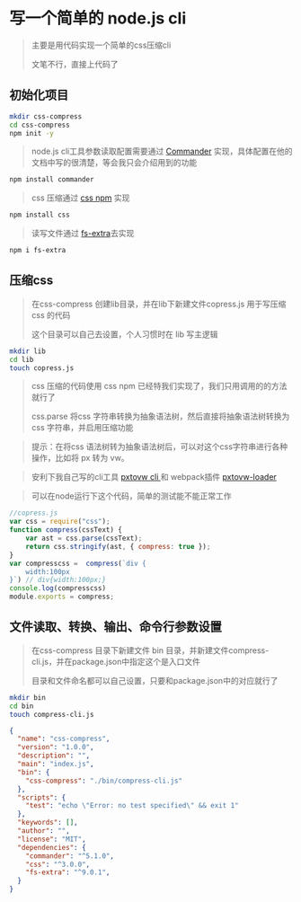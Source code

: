 # 写一个简单的 node.js cli 

> 主要是用代码实现一个简单的css压缩cli
>
> 文笔不行，直接上代码了

## 初始化项目

```bash
mkdir css-compress
cd css-compress
npm init -y
```

> node.js cli工具参数读取配置需要通过 [Commander](https://github.com/tj/commander.js/blob/HEAD/Readme_zh-CN.md) 实现，具体配置在他的文档中写的很清楚，等会我只会介绍用到的功能

```bash
npm install commander
```

> css 压缩通过 [css npm](https://www.npmjs.com/package/css) 实现

```bash
npm install css
```

> 读写文件通过 [fs-extra](https://www.npmjs.com/package/fs-extra)去实现

```bash
npm i fs-extra
```

## 压缩css

> 在css-compress 创建lib目录，并在lib下新建文件copress.js 用于写压缩css 的代码
>
> 这个目录可以自己去设置，个人习惯时在 lib 写主逻辑

```bash
mkdir lib
cd lib
touch copress.js
```

> css 压缩的代码使用 css npm 已经特我们实现了，我们只用调用的的方法就行了
>
> css.parse 将css 字符串转换为抽象语法树，然后直接将抽象语法树转换为css 字符串，并启用压缩功能

> 提示：在将css 语法树转为抽象语法树后，可以对这个css字符串进行各种操作，比如将 px 转为 vw。

> 安利下我自己写的cli工具  [pxtovw cli ](https://github.com/flonny/pxToVw) 和 webpack插件 [pxtovw-loader ](https://github.com/flonny/pxtovw-loader)

> 可以在node运行下这个代码，简单的测试能不能正常工作

```javascript
//copress.js
var css = require("css");
function compress(cssText) {
    var ast = css.parse(cssText);
    return css.stringify(ast, { compress: true });
}
var compresscss =  compress(`div {
    width:100px
}`) // div{width:100px;}
console.log(compresscss)
module.exports = compress;
```

## 文件读取、转换、输出、命令行参数设置

> 在css-compress 目录下新建文件 bin 目录，并新建文件compress-cli.js，并在package.json中指定这个是入口文件
>
> 目录和文件命名都可以自己设置，只要和package.json中的对应就行了

```bash
mkdir bin
cd bin
touch compress-cli.js
```

```json
{
  "name": "css-compress",
  "version": "1.0.0",
  "description": "",
  "main": "index.js",
  "bin": {
    "css-compress": "./bin/compress-cli.js"
  },
  "scripts": {
    "test": "echo \"Error: no test specified\" && exit 1"
  },
  "keywords": [],
  "author": "",
  "license": "MIT",
  "dependencies": {
    "commander": "^5.1.0",
    "css": "^3.0.0",
    "fs-extra": "^9.0.1",
  }
}
```

